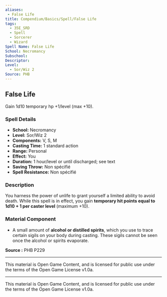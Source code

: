 ```yaml
---
aliases:
 - False Life
title: Compendium/Basics/Spell/False Life
tags:
  - 35E_SRD
  - Spell
  - Sorcerer
  - Wizard
Spell Name: False Life
School: Necromancy
Subschool: 
Descriptor: 
Level:
  - Sor/Wiz 2
Source: PHB
---
```


## False Life

Gain 1d10 temporary hp +1/level (max +10).

### Spell Details

- **School:** Necromancy  
- **Level:** Sor/Wiz 2  
- **Components:** V, S, M  
- **Casting Time:** 1 standard action  
- **Range:** Personal  
- **Effect:** You  
- **Duration:** 1 hour/level or until discharged; see text  
- **Saving Throw:** Non spécifié  
- **Spell Resistance:** Non spécifié  

### Description

You harness the power of unlife to grant yourself a limited ability to avoid death. While this spell is in effect, you gain **temporary hit points equal to 1d10 + 1 per caster level** (maximum +10).

### Material Component

- A small amount of **alcohol or distilled spirits**, which you use to trace certain sigils on your body during casting. These sigils cannot be seen once the alcohol or spirits evaporate.



**Source :** PHB P229

---

This material is Open Game Content, and is licensed for public use under  
the terms of the Open Game License v1.0a.

---

This material is Open Game Content, and is licensed for public use under the terms of the Open Game License v1.0a.
